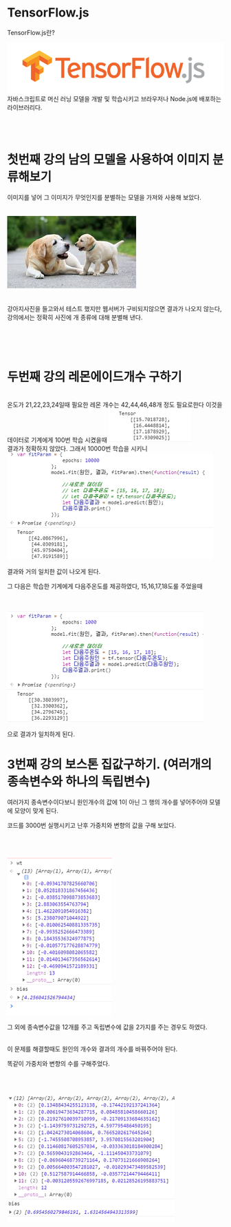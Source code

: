 # TensorFlow.js 

TensorFlow.js란? 

<img src="https://github.com/yeonghoon123/Study-tensorflow.js/blob/main/gitimages/tensorflowLogo.png">
자바스크립트로 머신 러닝 모델을 개발 및 학습시키고 브라우저나 Node.js에 배포하는 라이브러리다.

<br>
<br>
<br>
<br>

# 첫번째 강의 남의 모델을 사용하여 이미지 분류해보기

이미지를 넣어 그 이미지가 무엇인지를 분별하는 모델을 가져와 사용해 보았다. 
<br>
<br>
<br>
<img src="https://github.com/yeonghoon123/Study-tensorflow.js/blob/main/gitimages/dog.jpg">
<br>
<br>
<br>
강아지사진을 들고와서 테스트 했지만 웹서버가 구비되지않으면 결과가 나오지 않는다, 강의에서는 정확히 사진에 개 종류에 대해 분별해 낸다.
<br>
<br>
<br>
<br>
<br>


# 두번째 강의 레몬에이드개수 구하기 

<br>
온도가 21,22,23,24일때 
필요한 레몬 개수는 42,44,46,48개 정도 필요로한다 이것을 데이터로 기계에게 100번 학습 시켰을때

<img src="https://github.com/yeonghoon123/Study-tensorflow.js/blob/main/gitimages/first100play.PNG">

<br>
결과가 정확하지 않았다. 그래서 10000번 학습을 시키니

<img src="https://github.com/yeonghoon123/Study-tensorflow.js/blob/main/gitimages/10000play.PNG">

결과와 거의 일치한 값이 나오게 된다.

그 다음은 학습한 기계에게 다음주온도를 제공하였다,
15,16,17,18도룰 주었을때 

<br>
<br>

<img src="https://github.com/yeonghoon123/Study-tensorflow.js/blob/main/gitimages/endLearnandPlay.PNG">

으로 결과가 일치하게 된다.

# 3번째 강의 보스톤 집값구하기. (여러개의 종속변수와 하나의 독립변수)

여러가지 종속변수이다보니 원인개수의 값에 1이 아닌 그 행의 개수를 넣어주어야 
모델에 모양이 맞게 된다.

코드를 3000번 실행시키고 난후 
가중치와 변향의 값을 구해 보았다.

<br>
<br>
<br>
<img src="https://github.com/yeonghoon123/Study-tensorflow.js/blob/main/gitimages/housePrice.PNG">

그 외에 종속변수값을 12개를 주고 독립변수에 값을 2가지를 주는 경우도 하였다.

<br>
이 문제를 해결할때도 원인의 개수와 결과의 개수를 바꿔주어야 된다.

똑같이 가중치와 변향의 수를 구해주었다.

<br>
<br>
<br>
<img src="https://github.com/yeonghoon123/Study-tensorflow.js/blob/main/gitimages/housePriceMore.PNG">
